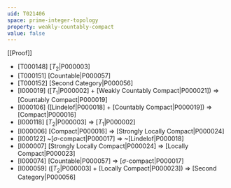 ```yaml
---
uid: T021406
space: prime-integer-topology
property: weakly-countably-compact
value: false
---
```

[[Proof]]

* [T000148] [$T_2$|P000003]
* [T000151] [Countable|P000057]
* [T000152] [Second Category|P000056]
* [I000019] ([$T_1$|P000002] + [Weakly Countably Compact|P000021]) => [Countably Compact|P000019]
* [I000106] ([Lindelof|P000018] + [Countably Compact|P000019]) => [Compact|P000016]
* [I000118] [$T_2$|P000003] => [$T_1$|P000002]
* [I000006] [Compact|P000016] => [Strongly Locally Compact|P000024]
* [I000122] ~[$\sigma$-compact|P000017] => ~[Lindelof|P000018]
* [I000007] [Strongly Locally Compact|P000024] => [Locally Compact|P000023]
* [I000074] [Countable|P000057] => [$\sigma$-compact|P000017]
* [I000059] ([$T_2$|P000003] + [Locally Compact|P000023]) => [Second Category|P000056]

